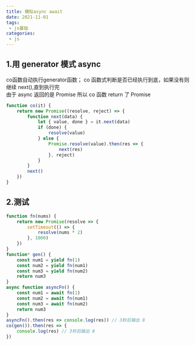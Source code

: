 ```yaml
---
title: 模拟async await
date: 2021-11-01
tags:
 - js基础
categories:
 - js
---
```


## 1.用 generator 模式 async
co函数自动执行generator函数；
co 函数式判断是否已经执行到底，如果没有则继续 next(),直到执行完  
由于 async 返回的是 Promise 所以 co 函数 return 了 Promise

```js
function co(it) {
	return new Promise((resolve, reject) => {
		function next(data) {
			let { value, done } = it.next(data)
			if (done) {
				resolve(value)
			} else {
				Promise.resolve(value).then(res => {
					next(res)
				}, reject)
			}
		}
		next()
	})
}
```

## 2.测试

```js
function fn(nums) {
	return new Promise(resolve => {
		setTimeout(() => {
			resolve(nums * 2)
		}, 1000)
	})
}
function* gen() {
	const num1 = yield fn(1)
	const num2 = yield fn(num1)
	const num3 = yield fn(num2)
	return num3
}
async function asyncFn() {
	const num1 = await fn(1)
	const num2 = await fn(num1)
	const num3 = await fn(num2)
	return num3
}
asyncFn().then(res => console.log(res)) // 3秒后输出 8
co(gen()).then(res => {
	console.log(res) // 3秒后输出 8
})
```

